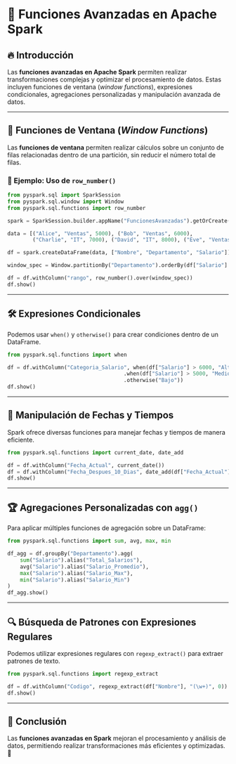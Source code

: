 # 🚀 Funciones Avanzadas en Apache Spark

## 🔥 Introducción
Las **funciones avanzadas en Apache Spark** permiten realizar transformaciones complejas y optimizar el procesamiento de datos. Estas incluyen funciones de ventana (*window functions*), expresiones condicionales, agregaciones personalizadas y manipulación avanzada de datos.

---

## 📌 Funciones de Ventana (*Window Functions*)
Las **funciones de ventana** permiten realizar cálculos sobre un conjunto de filas relacionadas dentro de una partición, sin reducir el número total de filas.

### 🔹 Ejemplo: Uso de `row_number()`
```python
from pyspark.sql import SparkSession
from pyspark.sql.window import Window
from pyspark.sql.functions import row_number

spark = SparkSession.builder.appName("FuncionesAvanzadas").getOrCreate()

data = [("Alice", "Ventas", 5000), ("Bob", "Ventas", 6000),
        ("Charlie", "IT", 7000), ("David", "IT", 8000), ("Eve", "Ventas", 5500)]

df = spark.createDataFrame(data, ["Nombre", "Departamento", "Salario"])

window_spec = Window.partitionBy("Departamento").orderBy(df["Salario"].desc())

df = df.withColumn("rango", row_number().over(window_spec))
df.show()
```

---

## 🛠️ Expresiones Condicionales
Podemos usar `when()` y `otherwise()` para crear condiciones dentro de un DataFrame.
```python
from pyspark.sql.functions import when

df = df.withColumn("Categoria_Salario", when(df["Salario"] > 6000, "Alto")
                                     .when(df["Salario"] > 5000, "Medio")
                                     .otherwise("Bajo"))
df.show()
```

---

## 🔄 Manipulación de Fechas y Tiempos
Spark ofrece diversas funciones para manejar fechas y tiempos de manera eficiente.
```python
from pyspark.sql.functions import current_date, date_add

df = df.withColumn("Fecha_Actual", current_date())
df = df.withColumn("Fecha_Despues_10_Dias", date_add(df["Fecha_Actual"], 10))
df.show()
```

---

## 🏆 Agregaciones Personalizadas con `agg()`
Para aplicar múltiples funciones de agregación sobre un DataFrame:
```python
from pyspark.sql.functions import sum, avg, max, min

df_agg = df.groupBy("Departamento").agg(
    sum("Salario").alias("Total_Salarios"),
    avg("Salario").alias("Salario_Promedio"),
    max("Salario").alias("Salario_Max"),
    min("Salario").alias("Salario_Min")
)
df_agg.show()
```

---

## 🔍 Búsqueda de Patrones con Expresiones Regulares
Podemos utilizar expresiones regulares con `regexp_extract()` para extraer patrones de texto.
```python
from pyspark.sql.functions import regexp_extract

df = df.withColumn("Codigo", regexp_extract(df["Nombre"], "(\w+)", 0))
df.show()
```

---

## 🎯 Conclusión
Las **funciones avanzadas en Spark** mejoran el procesamiento y análisis de datos, permitiendo realizar transformaciones más eficientes y optimizadas. 🚀

